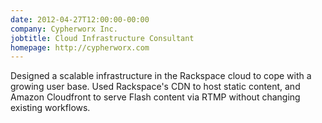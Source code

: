```yaml
---
date: 2012-04-27T12:00:00-00:00
company: Cypherworx Inc.
jobtitle: Cloud Infrastructure Consultant
homepage: http://cypherworx.com
---
```


Designed a scalable infrastructure in the Rackspace cloud to cope with a
growing user base. Used Rackspace's CDN to host static content, and Amazon
Cloudfront to serve Flash content via RTMP without changing existing workflows.
